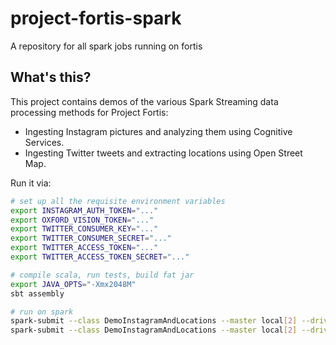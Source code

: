 # project-fortis-spark

A repository for all spark jobs running on fortis

## What's this? ##

This project contains demos of the various Spark Streaming data processing methods for Project Fortis:

- Ingesting Instagram pictures and analyzing them using Cognitive Services.
- Ingesting Twitter tweets and extracting locations using Open Street Map.

Run it via:

```sh
# set up all the requisite environment variables
export INSTAGRAM_AUTH_TOKEN="..."
export OXFORD_VISION_TOKEN="..."
export TWITTER_CONSUMER_KEY="..."
export TWITTER_CONSUMER_SECRET="..."
export TWITTER_ACCESS_TOKEN="..."
export TWITTER_ACCESS_TOKEN_SECRET="..."

# compile scala, run tests, build fat jar
export JAVA_OPTS="-Xmx2048M"
sbt assembly

# run on spark
spark-submit --class DemoInstagramAndLocations --master local[2] --driver-memory 4g target/scala-2.11/project-fortis-spark-assembly-0.0.1.jar instagram
spark-submit --class DemoInstagramAndLocations --master local[2] --driver-memory 4g target/scala-2.11/project-fortis-spark-assembly-0.0.1.jar twitter
```
